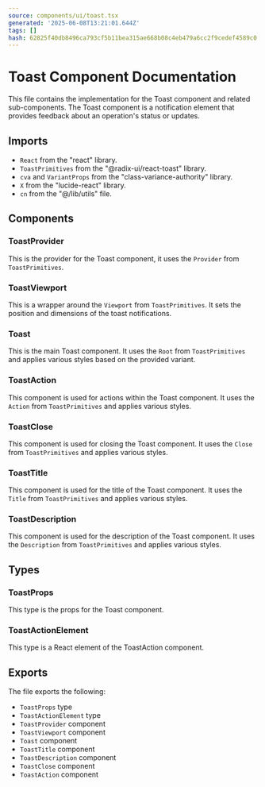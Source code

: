 ```yaml
---
source: components/ui/toast.tsx
generated: '2025-06-08T13:21:01.644Z'
tags: []
hash: 62825f40db8496ca793cf5b11bea315ae668b08c4eb479a6cc2f9cedef4589c0
---
```

# Toast Component Documentation

This file contains the implementation for the Toast component and related sub-components. The Toast component is a notification element that provides feedback about an operation's status or updates.

## Imports

- `React` from the "react" library.
- `ToastPrimitives` from the "@radix-ui/react-toast" library.
- `cva` and `VariantProps` from the "class-variance-authority" library.
- `X` from the "lucide-react" library.
- `cn` from the "@/lib/utils" file.

## Components

### ToastProvider

This is the provider for the Toast component, it uses the `Provider` from `ToastPrimitives`.

### ToastViewport

This is a wrapper around the `Viewport` from `ToastPrimitives`. It sets the position and dimensions of the toast notifications.

### Toast

This is the main Toast component. It uses the `Root` from `ToastPrimitives` and applies various styles based on the provided variant.

### ToastAction

This component is used for actions within the Toast component. It uses the `Action` from `ToastPrimitives` and applies various styles.

### ToastClose

This component is used for closing the Toast component. It uses the `Close` from `ToastPrimitives` and applies various styles.

### ToastTitle

This component is used for the title of the Toast component. It uses the `Title` from `ToastPrimitives` and applies various styles.

### ToastDescription

This component is used for the description of the Toast component. It uses the `Description` from `ToastPrimitives` and applies various styles.

## Types

### ToastProps

This type is the props for the Toast component.

### ToastActionElement

This type is a React element of the ToastAction component.

## Exports

The file exports the following:

- `ToastProps` type
- `ToastActionElement` type
- `ToastProvider` component
- `ToastViewport` component
- `Toast` component
- `ToastTitle` component
- `ToastDescription` component
- `ToastClose` component
- `ToastAction` component

